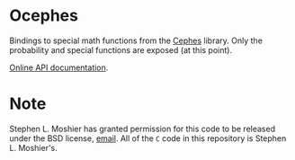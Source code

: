 # Ocephes

Bindings to special math functions from the [Cephes](http://www.netlib.org/cephes/) library.
Only the probability and special functions are exposed (at this point).

[Online API documentation](https://rleonid.github.io/Ocephes).

# Note

Stephen L. Moshier has granted permission for this code to be released under
the BSD license, [email](Mosher.txt).
All of the `C` code in this repository is Stephen L. Moshier's.
